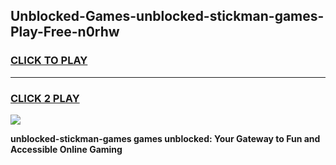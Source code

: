 
## Unblocked-Games-unblocked-stickman-games-Play-Free-n0rhw
<h3>
<a href="https://premium76.site?title=unblocked-stickman-games&ref=21A">CLICK TO PLAY</a></h3>
<hr>

<h3>
<a href="https://premium76.site?title=unblocked-stickman-games&ref=21A">CLICK 2 PLAY</a>
  
</h3>

<a href="https://premium76.site?title=unblocked-stickman-games&ref=21A"><img src="https://clearcache.store/games.png"></a>


**unblocked-stickman-games games unblocked: Your Gateway to Fun and Accessible Online Gaming**
